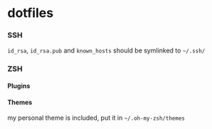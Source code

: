 # dotfiles

### SSH
`id_rsa`, `id_rsa.pub` and `known_hosts` should be symlinked to `~/.ssh/`

### ZSH

#### Plugins

#### Themes
my personal theme is included, put it in `~/.oh-my-zsh/themes`
